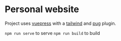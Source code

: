 # Personal website

Project uses [vuepress](https://vuepress.vuejs.org/) with a [tailwind](https://tailwindcss.com/) and [pug](https://pugjs.org/) plugin.

`npm run serve` to serve
`npm run build` to build